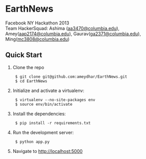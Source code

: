 EarthNews
=========

Facebook NY Hackathon 2013   
Team HackerSquad: Ashima (aa3470@columbia.edu), Amey(aap2174@columbia.edu), Gaurav(ga2371@columbia.edu), Ming(mc3808@columbia.edu)   


Quick Start
----------

1. Clone the repo  

        $ git clone git@github.com:ameydhar/EarthNews.git   
        $ cd EarthNews   

2. Initialize and activate a virtualenv:  

        $ virtualenv --no-site-packages env   
        $ source env/bin/activate   

4. Install the dependencies:  

        $ pip install -r requirements.txt   

5. Run the development server:  

        $ python app.py   

6. Navigate to [http://localhost:5000](http://localhost:5000)   

